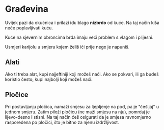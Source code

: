 # Građevina

Uvijek pazi da okućnica i prilazi idu blago **nizbrdo** od kuće. Na taj način kiša neće poplavljivati kuću.

Kuće na sjevernim obroncima brda imaju veći problem s vlagom i plijesni.

Usmjeri karijolu u smjeru kojem želiš ići prije nego je napuniš.

## Alati

Ako ti treba alat, kupi najjeftiniji koji možeš naći. Ako se pokvari, ili ga budeš koristio često, kupi najbolji koji možeš naći.

## Pločice

Pri postavljanju pločica, namaži smjesu za ljepljenje na pod, pa je "češljaj" u jednom smjeru. Zatim piloži pločicu (ne maži smjesu na nju), pomrdaj je lijevo-desno i stisni. Na taj način ćeš osigurati da je smjesa ravnomjerno raspoređena po pločici, što je bitno za njenu izdržljivost.

